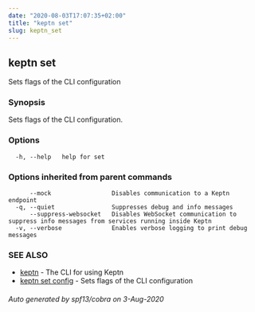 ```yaml
---
date: "2020-08-03T17:07:35+02:00"
title: "keptn set"
slug: keptn_set
---
```

## keptn set

Sets flags of the CLI configuration

### Synopsis

Sets flags of the CLI configuration.

### Options

```
  -h, --help   help for set
```

### Options inherited from parent commands

```
      --mock                 Disables communication to a Keptn endpoint
  -q, --quiet                Suppresses debug and info messages
      --suppress-websocket   Disables WebSocket communication to suppress info messages from services running inside Keptn
  -v, --verbose              Enables verbose logging to print debug messages
```

### SEE ALSO

* [keptn](../keptn/)	 - The CLI for using Keptn
* [keptn set config](../keptn_set_config/)	 - Sets flags of the CLI configuration

###### Auto generated by spf13/cobra on 3-Aug-2020
